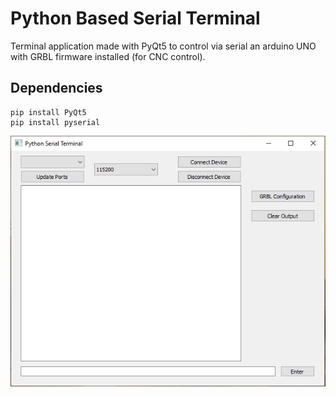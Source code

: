 # Python Based Serial Terminal

Terminal application made with PyQt5 to control via serial an arduino UNO with GRBL firmware installed (for CNC control).

## Dependencies
```
pip install PyQt5
pip install pyserial
```

<img src="terminal.PNG"/>

